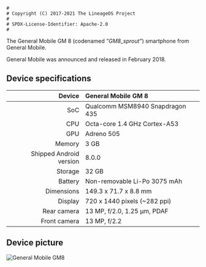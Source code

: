 
```
#
# Copyright (C) 2017-2021 The LineageOS Project
#
# SPDX-License-Identifier: Apache-2.0
#
```

The General Mobile GM 8 (codenamed _"GM8_sprout"_) smartphone from General Mobile.

General Mobile was announced and released in February 2018.

## Device specifications

| Device       | General Mobile GM 8                             |
| -----------: | :---------------------------------------------- |
| SoC          | Qualcomm MSM8940 Snapdragon 435                 |
| CPU          | Octa-core 1.4 GHz Cortex-A53                    |
| GPU          | Adreno 505                                      |
| Memory       | 3 GB                                            |
| Shipped Android version | 8.0.0                                |
| Storage      | 32 GB                                           |
| Battery      | Non-removable Li-Po 3075 mAh                    |
| Dimensions   | 149.3 x 71.7 x 8.8 mm                           |
| Display      | 720 x 1440 pixels (~282 ppi)                    |
| Rear camera  | 13 MP, f/2.0, 1.25 μm, PDAF                     |
| Front camera | 13 MP, f/2.2                                    |

## Device picture

![General Mobile GM8](https://cdn.akakce.com/general-mobile/general-mobile-gm-8-32-gb-z.jpg)
